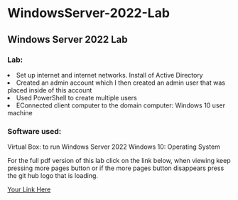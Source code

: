 # WindowsServer-2022-Lab
## Windows Server 2022 Lab
 
### Lab:
<li>Set up internet and internet networks. Install of Active Directory
<li>Created an admin account which I then created an admin user that was placed inside of this account
<li>Used PowerShell to create multiple users
<li>EConnected client computer to the domain computer: Windows 10 user machine

### Software used:
Virtual Box: to run Windows Server 2022
Windows 10: Operating System



For the full pdf version of this lab click on the link below, when viewing keep pressing more pages button or if the more pages button disappears press the git hub logo that is loading. 

[Your Link Here](https://github.com/EA-IT2/Microsoft-Azure-WindowsServer-2019/blob/main/Home%20Lab%20using%20Azure.pdf)
